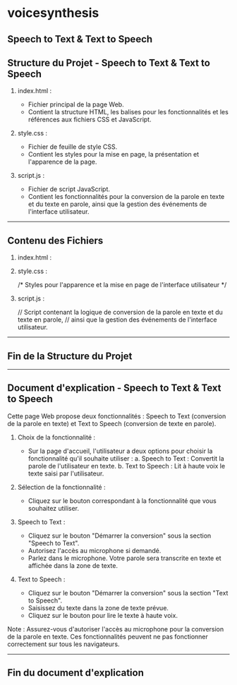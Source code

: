 # voicesynthesis
 Speech to Text & Text to Speech
----------------------------------------------
Structure du Projet - Speech to Text & Text to Speech
----------------------------------------------

1. index.html :
   - Fichier principal de la page Web.
   - Contient la structure HTML, les balises pour les fonctionnalités et les références aux fichiers CSS et JavaScript.

2. style.css :
   - Fichier de feuille de style CSS.
   - Contient les styles pour la mise en page, la présentation et l'apparence de la page.

3. script.js :
   - Fichier de script JavaScript.
   - Contient les fonctionnalités pour la conversion de la parole en texte et du texte en parole, ainsi que la gestion des événements de l'interface utilisateur.

----------------------------------------------
Contenu des Fichiers
----------------------------------------------

1. index.html :
   
   <!DOCTYPE html>
   <html lang="fr">
   <head>
     <meta charset="UTF-8">
     <meta name="viewport" content="width=device-width, initial-scale=1.0">
     <title>Speech to Text & Text to Speech</title>
     <link rel="stylesheet" href="style.css">
     <link rel="stylesheet" href="https://cdnjs.cloudflare.com/ajax/libs/font-awesome/6.0.0-beta3/css/all.min.css">
   </head>
   <body>
     <!-- Contenu de l'interface utilisateur -->
     <script src="script.js"></script>
   </body>
   </html>

2. style.css :
   
   /* Styles pour l'apparence et la mise en page de l'interface utilisateur */

3. script.js :

   // Script contenant la logique de conversion de la parole en texte et du texte en parole,
   // ainsi que la gestion des événements de l'interface utilisateur.

----------------------------------------------
Fin de la Structure du Projet
----------------------------------------------
----------------------------------------------
Document d'explication - Speech to Text & Text to Speech
----------------------------------------------

Cette page Web propose deux fonctionnalités : Speech to Text (conversion de la parole en texte) et Text to Speech (conversion de texte en parole).

1. Choix de la fonctionnalité :
   - Sur la page d'accueil, l'utilisateur a deux options pour choisir la fonctionnalité qu'il souhaite utiliser :
     a. Speech to Text : Convertit la parole de l'utilisateur en texte.
     b. Text to Speech : Lit à haute voix le texte saisi par l'utilisateur.

2. Sélection de la fonctionnalité :
   - Cliquez sur le bouton correspondant à la fonctionnalité que vous souhaitez utiliser.

3. Speech to Text :
   - Cliquez sur le bouton "Démarrer la conversion" sous la section "Speech to Text".
   - Autorisez l'accès au microphone si demandé.
   - Parlez dans le microphone. Votre parole sera transcrite en texte et affichée dans la zone de texte.

4. Text to Speech :
   - Cliquez sur le bouton "Démarrer la conversion" sous la section "Text to Speech".
   - Saisissez du texte dans la zone de texte prévue.
   - Cliquez sur le bouton pour lire le texte à haute voix.

Note : Assurez-vous d'autoriser l'accès au microphone pour la conversion de la parole en texte. Ces fonctionnalités peuvent ne pas fonctionner correctement sur tous les navigateurs.

----------------------------------------------
Fin du document d'explication
----------------------------------------------
